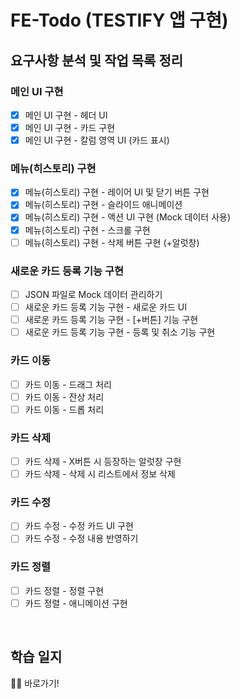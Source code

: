 # FE-Todo (TESTIFY 앱 구현)

## 요구사항 분석 및 작업 목록 정리

### 메인 UI 구현

- [x] 메인 UI 구현 - 헤더 UI
- [x] 메인 UI 구현 - 카드 구현
- [x] 메인 UI 구현 - 칼럼 영역 UI (카드 표시)

### 메뉴(히스토리) 구현

- [x] 메뉴(히스토리) 구현 - 레이어 UI 및 닫기 버튼 구현
- [x] 메뉴(히스토리) 구현 - 슬라이드 애니메이션
- [x] 메뉴(히스토리) 구현 - 액션 UI 구현 (Mock 데이터 사용)
- [x] 메뉴(히스토리) 구현 - 스크롤 구현
- [ ] 메뉴(히스토리) 구현 - 삭제 버튼 구현 (+알럿창)

### 새로운 카드 등록 기능 구현

- [ ] JSON 파일로 Mock 데이터 관리하기
- [ ] 새로운 카드 등록 기능 구현 - 새로운 카드 UI
- [ ] 새로운 카드 등록 기능 구현 - [+버튼] 기능 구현
- [ ] 새로운 카드 등록 기능 구현 - 등록 및 취소 기능 구현

### 카드 이동

- [ ] 카드 이동 - 드래그 처리
- [ ] 카드 이동 - 잔상 처리
- [ ] 카드 이동 - 드롭 처리

### 카드 삭제

- [ ] 카드 삭제 - X버튼 시 등장하는 알럿창 구현
- [ ] 카드 삭제 - 삭제 시 리스트에서 정보 삭제
<!-- - [ ] 카드 삭제 - -->

### 카드 수정

- [ ] 카드 수정 - 수정 카드 UI 구현
- [ ] 카드 수정 - 수정 내용 반영하기
<!-- - [ ] 카드 수정 - -->

### 카드 정렬

- [ ] 카드 정렬 - 정렬 구현
- [ ] 카드 정렬 - 애니메이션 구현
<!-- - [ ] 카드 정렬 - -->

<!--

### 칼럼 수정

- [ ] 칼럼 수정 -
- [ ] 칼럼 수정 -
- [ ] 칼럼 수정 -
- [ ] 칼럼 수정 -
- [ ] 칼럼 수정 - -->

<br/>

## 학습 일지
✍🏻 바로가기!

<br/>
